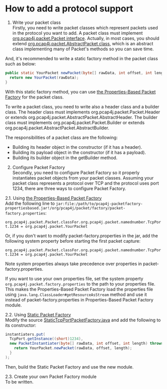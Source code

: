 How to add a protocol support
=============================

1. Write your packet class<br>
  Firstly, you need to write packet classes which represent packets used in the protocol you want to add.
  A packet class must implement [org.pcap4j.packet.Packet interface](https://github.com/kaitoy/pcap4j/blob/master/pcap4j-core/src/main/java/org/pcap4j/packet/Packet.java).
  Actually, in most cases, you should extend [org.pcap4j.packet.AbstractPacket class](https://github.com/kaitoy/pcap4j/blob/master/pcap4j-core/src/main/java/org/pcap4j/packet/AbstractPacket.java),
  which is an abstract class implementing many of Packet's methods so you can save time.

  And, it's recommended to write a static factory method in the packet class such as below:

  ```java
  public static YourPacket newPacket(byte[] rawData, int offset, int length) {
    return new YourPacket(rawData);
  }
  ```

  With this static factory method, you can use [the Properties-Based Packet Factory](/www/PacketFactory.md#properties-based-packet-factory) for the packet class.

  To write a packet class, you need to write also a header class and a builder class.
  The header class must implements org.pcap4j.packet.Packet.Header or extends org.pcap4j.packet.AbstractPacket.AbstractHeader.
  The builder class must implements org.pcap4j.packet.Packet.Builder or extends org.pcap4j.packet.AbstractPacket.AbstractBuilder.

  The responsibilities of a packet class are the following:
  * Building its header object in the constructor (if it has a header).
  * Building its payload object in the constructor (if it has a payload).
  * Building its builder object in the getBuilder method.

2. Configure Packet Factory<br>
  Secondly, you need to configure Packet Factory so it properly instantiates packet objects from your packet classes.
  Assuming your packet class represents a protocol over TCP and the protocol uses port 1234,
  there are three ways to configure Packet Factory.

  2.1. Using [the Properties-Based Packet Factory](/www/PacketFactory.md#properties-based-packet-factory)<br>
  Add the following line to `jar:file:/path/to/pcap4j-packetfactory-propertiesbased.jar!/org/pcap4j/packet/factory/packet-factory.properties`:

  ```org.pcap4j.packet.Packet.classFor.org.pcap4j.packet.namednumber.TcpPort.1234 = org.pcap4j.packet.YourPacket```

  Or, if you don't want to modify packet-factory.properties in the jar, add the following system property before starting the first packet capture:

  ```org.pcap4j.packet.Packet.classFor.org.pcap4j.packet.namednumber.TcpPort.1234 = org.pcap4j.packet.YourPacket```

  Note system properties always take precedence over properties in packet-factory.properties.

  If you want to use your own properties file, set the system property `org.pcap4j.packet.factory.properties` to the path to your properties file.
  This makes the Properties-Based Packet Factory load the properties file using `java.lang.ClassLoader#getResourceAsStream` method and
  use it instead of packet-factory.properties in Properties-Based Packet Factory module.

  2.2. Using [Static Packet Factory](/www/PacketFactory.md#static-packet-factory)<br>
  Modify the source [StaticTcpPortPacketFactory.java](https://github.com/kaitoy/pcap4j/blob/master/pcap4j-packetfactory-static/src/main/java/org/pcap4j/packet/factory/StaticTcpPortPacketFactory.java)
  and add the following to its constructor:

  ```java
  instantiaters.put(
    TcpPort.getInstance((short)1234),
    new PacketInstantiater(byte[] rawData, int offset, int length) throws IllegalRawDataException {
      return YourPacket.newPacket(rawData, offset, length);
    }
  );
  ```

  Then, build the Static Packet Factory and use the new module.

  2.3. Create your own Packet Factory module<br>
  To be written.
